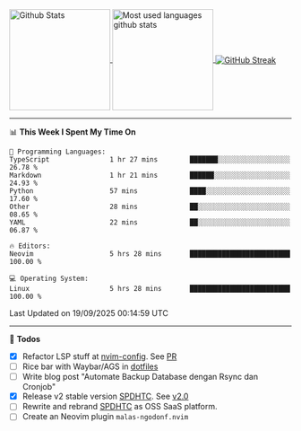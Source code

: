 <a href="https://github.com/anuraghazra/github-readme-stats">
  <img 
        height=180
        align="center" 
        src="https://github-readme-stats.vercel.app/api?username=rizkyilhampra&rank_icon=github&show_icons=true&theme=catppuccin_mocha&hide_border=true&include_all_commits=true&count_private=true&card_width=270" 
        alt="Github Stats" 
    />
</a>
<a href="https://github.com/anuraghazra/github-readme-stats">
  <img 
        height=180
        align="center" 
        src="https://github-readme-stats.vercel.app/api/top-langs/?username=rizkyilhampra&layout=compact&theme=catppuccin_mocha&hide_border=true&langs_count=8" 
        alt="Most used languages github stats" 
    />
</a>
<a href="https://git.io/streak-stats"><img src="https://streak-stats.demolab.com?user=rizkyilhampra&theme=catppuccin-mocha&hide_border=true" align="center" alt="GitHub Streak" /></a>

---

<!--START_SECTION:waka-->
📊 **This Week I Spent My Time On** 

```text
💬 Programming Languages: 
TypeScript               1 hr 27 mins        ███████░░░░░░░░░░░░░░░░░░   26.78 % 
Markdown                 1 hr 21 mins        ██████░░░░░░░░░░░░░░░░░░░   24.93 % 
Python                   57 mins             ████░░░░░░░░░░░░░░░░░░░░░   17.60 % 
Other                    28 mins             ██░░░░░░░░░░░░░░░░░░░░░░░   08.65 % 
YAML                     22 mins             ██░░░░░░░░░░░░░░░░░░░░░░░   06.87 % 

🔥 Editors: 
Neovim                   5 hrs 28 mins       █████████████████████████   100.00 % 

💻 Operating System: 
Linux                    5 hrs 28 mins       █████████████████████████   100.00 % 
```


 Last Updated on 19/09/2025 00:14:59 UTC
<!--END_SECTION:waka-->

---

📒 **Todos**
<br>
- [x] Refactor LSP stuff at [nvim-config](https://github.com/rizkyilhampra/nvim-config). See [PR](https://github.com/rizkyilhampra/nvim-config/pull/9)
- [ ] Rice bar with Waybar/AGS in [dotfiles](https://github.com/rizkyilhampra/dotfiles)
- [ ] Write blog post "Automate Backup Database dengan Rsync dan Cronjob"
- [x] Release v2 stable version [SPDHTC](https://github.com/rizkyilhampra/spdhtc). See [v2.0](https://github.com/rizkyilhampra/spdhtc/releases/tag/v2.0)
- [ ] Rewrite and rebrand [SPDHTC](https://github.com/rizkyilhampra/spdhtc) as OSS SaaS platform.
- [ ] Create an Neovim plugin `malas-ngodonf.nvim`
